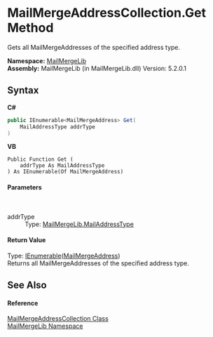 # MailMergeAddressCollection.Get Method 
 

Gets all MailMergeAddresses of the specified address type.

**Namespace:**&nbsp;<a href="31c6ebbe-d683-7561-7308-5a5ee1f76bf5">MailMergeLib</a><br />**Assembly:**&nbsp;MailMergeLib (in MailMergeLib.dll) Version: 5.2.0.1

## Syntax

**C#**<br />
``` C#
public IEnumerable<MailMergeAddress> Get(
	MailAddressType addrType
)
```

**VB**<br />
``` VB
Public Function Get ( 
	addrType As MailAddressType
) As IEnumerable(Of MailMergeAddress)
```


#### Parameters
&nbsp;<dl><dt>addrType</dt><dd>Type: <a href="de81dac2-6827-7f76-42d4-a46db6314525">MailMergeLib.MailAddressType</a><br /></dd></dl>

#### Return Value
Type: <a href="http://msdn2.microsoft.com/en-us/library/9eekhta0" target="_blank">IEnumerable</a>(<a href="5f52c2f4-422e-95db-0cd4-02a5b76d46eb">MailMergeAddress</a>)<br />Returns all MailMergeAddresses of the specified address type.

## See Also


#### Reference
<a href="fb7691d8-7ea4-4af9-eba6-a684e22bcf2b">MailMergeAddressCollection Class</a><br /><a href="31c6ebbe-d683-7561-7308-5a5ee1f76bf5">MailMergeLib Namespace</a><br />